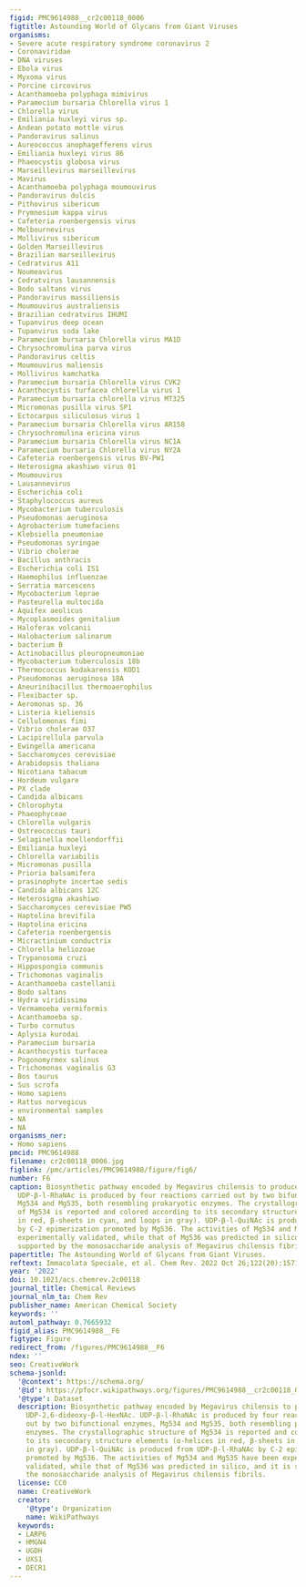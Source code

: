 ```yaml
---
figid: PMC9614988__cr2c00118_0006
figtitle: Astounding World of Glycans from Giant Viruses
organisms:
- Severe acute respiratory syndrome coronavirus 2
- Coronaviridae
- DNA viruses
- Ebola virus
- Myxoma virus
- Porcine circovirus
- Acanthamoeba polyphaga mimivirus
- Paramecium bursaria Chlorella virus 1
- Chlorella virus
- Emiliania huxleyi virus sp.
- Andean potato mottle virus
- Pandoravirus salinus
- Aureococcus anophagefferens virus
- Emiliania huxleyi virus 86
- Phaeocystis globosa virus
- Marseillevirus marseillevirus
- Mavirus
- Acanthamoeba polyphaga moumouvirus
- Pandoravirus dulcis
- Pithovirus sibericum
- Prymnesium kappa virus
- Cafeteria roenbergensis virus
- Melbournevirus
- Mollivirus sibericum
- Golden Marseillevirus
- Brazilian marseillevirus
- Cedratvirus A11
- Noumeavirus
- Cedratvirus lausannensis
- Bodo saltans virus
- Pandoravirus massiliensis
- Moumouvirus australiensis
- Brazilian cedratvirus IHUMI
- Tupanvirus deep ocean
- Tupanvirus soda lake
- Paramecium bursaria Chlorella virus MA1D
- Chrysochromulina parva virus
- Pandoravirus celtis
- Moumouvirus maliensis
- Mollivirus kamchatka
- Paramecium bursaria Chlorella virus CVK2
- Acanthocystis turfacea chlorella virus 1
- Paramecium bursaria chlorella virus MT325
- Micromonas pusilla virus SP1
- Ectocarpus siliculosus virus 1
- Paramecium bursaria Chlorella virus AR158
- Chrysochromulina ericina virus
- Paramecium bursaria Chlorella virus NC1A
- Paramecium bursaria Chlorella virus NY2A
- Cafeteria roenbergensis virus BV-PW1
- Heterosigma akashiwo virus 01
- Moumouvirus
- Lausannevirus
- Escherichia coli
- Staphylococcus aureus
- Mycobacterium tuberculosis
- Pseudomonas aeruginosa
- Agrobacterium tumefaciens
- Klebsiella pneumoniae
- Pseudomonas syringae
- Vibrio cholerae
- Bacillus anthracis
- Escherichia coli IS1
- Haemophilus influenzae
- Serratia marcescens
- Mycobacterium leprae
- Pasteurella multocida
- Aquifex aeolicus
- Mycoplasmoides genitalium
- Haloferax volcanii
- Halobacterium salinarum
- bacterium B
- Actinobacillus pleuropneumoniae
- Mycobacterium tuberculosis 18b
- Thermococcus kodakarensis KOD1
- Pseudomonas aeruginosa 18A
- Aneurinibacillus thermoaerophilus
- Flexibacter sp.
- Aeromonas sp. 36
- Listeria kieliensis
- Cellulomonas fimi
- Vibrio cholerae O37
- Lacipirellula parvula
- Ewingella americana
- Saccharomyces cerevisiae
- Arabidopsis thaliana
- Nicotiana tabacum
- Hordeum vulgare
- PX clade
- Candida albicans
- Chlorophyta
- Phaeophyceae
- Chlorella vulgaris
- Ostreococcus tauri
- Selaginella moellendorffii
- Emiliania huxleyi
- Chlorella variabilis
- Micromonas pusilla
- Prioria balsamifera
- prasinophyte incertae sedis
- Candida albicans 12C
- Heterosigma akashiwo
- Saccharomyces cerevisiae PW5
- Haptolina brevifila
- Haptolina ericina
- Cafeteria roenbergensis
- Micractinium conductrix
- Chlorella heliozoae
- Trypanosoma cruzi
- Hippospongia communis
- Trichomonas vaginalis
- Acanthamoeba castellanii
- Bodo saltans
- Hydra viridissima
- Vermamoeba vermiformis
- Acanthamoeba sp.
- Turbo cornutus
- Aplysia kurodai
- Paramecium bursaria
- Acanthocystis turfacea
- Pogonomyrmex salinus
- Trichomonas vaginalis G3
- Bos taurus
- Sus scrofa
- Homo sapiens
- Rattus norvegicus
- environmental samples
- NA
- NA
organisms_ner:
- Homo sapiens
pmcid: PMC9614988
filename: cr2c00118_0006.jpg
figlink: /pmc/articles/PMC9614988/figure/fig6/
number: F6
caption: Biosynthetic pathway encoded by Megavirus chilensis to produce two UDP-2,6-dideoxy-β-l-HexNAc.
  UDP-β-l-RhaNAc is produced by four reactions carried out by two bifunctional enzymes,
  Mg534 and Mg535, both resembling prokaryotic enzymes. The crystallographic structure
  of Mg534 is reported and colored according to its secondary structure elements (α-helices
  in red, β-sheets in cyan, and loops in gray). UDP-β-l-QuiNAc is produced from UDP-β-l-RhaNAc
  by C-2 epimerization promoted by Mg536. The activities of Mg534 and Mg535 have been
  experimentally validated, while that of Mg536 was predicted in silico, and it is
  supported by the monosaccharide analysis of Megavirus chilensis fibrils.
papertitle: The Astounding World of Glycans from Giant Viruses.
reftext: Immacolata Speciale, et al. Chem Rev. 2022 Oct 26;122(20):15717-15766.
year: '2022'
doi: 10.1021/acs.chemrev.2c00118
journal_title: Chemical Reviews
journal_nlm_ta: Chem Rev
publisher_name: American Chemical Society
keywords: ''
automl_pathway: 0.7665932
figid_alias: PMC9614988__F6
figtype: Figure
redirect_from: /figures/PMC9614988__F6
ndex: ''
seo: CreativeWork
schema-jsonld:
  '@context': https://schema.org/
  '@id': https://pfocr.wikipathways.org/figures/PMC9614988__cr2c00118_0006.html
  '@type': Dataset
  description: Biosynthetic pathway encoded by Megavirus chilensis to produce two
    UDP-2,6-dideoxy-β-l-HexNAc. UDP-β-l-RhaNAc is produced by four reactions carried
    out by two bifunctional enzymes, Mg534 and Mg535, both resembling prokaryotic
    enzymes. The crystallographic structure of Mg534 is reported and colored according
    to its secondary structure elements (α-helices in red, β-sheets in cyan, and loops
    in gray). UDP-β-l-QuiNAc is produced from UDP-β-l-RhaNAc by C-2 epimerization
    promoted by Mg536. The activities of Mg534 and Mg535 have been experimentally
    validated, while that of Mg536 was predicted in silico, and it is supported by
    the monosaccharide analysis of Megavirus chilensis fibrils.
  license: CC0
  name: CreativeWork
  creator:
    '@type': Organization
    name: WikiPathways
  keywords:
  - LARP6
  - HMGN4
  - UGDH
  - UXS1
  - DECR1
---
```

